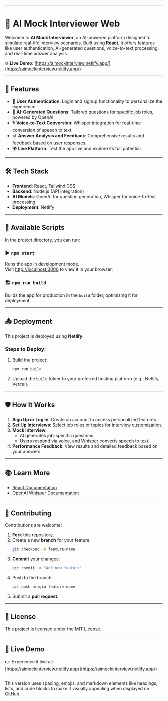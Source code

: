 
---

# 🎯 **AI Mock Interviewer Web**

Welcome to **AI Mock Interviewer**, an AI-powered platform designed to simulate real-life interview scenarios. Built using **React**, it offers features like user authentication, AI-generated questions, voice-to-text processing, and real-time answer analysis.  

🌐 **Live Demo**: [https://aimockinterview.netlify.app/](https://aimockinterview.netlify.app/)  

---

## 🚀 **Features**

- 🔐 **User Authentication**: Login and signup functionality to personalize the experience.  
- 🤖 **AI-Generated Questions**: Tailored questions for specific job roles, powered by OpenAI.  
- 🎙️ **Voice-to-Text Conversion**: Whisper integration for real-time conversion of speech to text.  
- 📊 **Answer Analysis and Feedback**: Comprehensive results and feedback based on user responses.  
- 🌍 **Live Platform**: Test the app live and explore its full potential.  

---

## 🛠️ **Tech Stack**

- **Frontend**: React, Tailwind CSS  
- **Backend**: Node.js (API integration)  
- **AI Models**: OpenAI for question generation, Whisper for voice-to-text processing  
- **Deployment**: Netlify  

---

## 📂 **Available Scripts**

In the project directory, you can run:

### ▶️ `npm start`
Runs the app in development mode.  
Visit [http://localhost:3000](http://localhost:3000) to view it in your browser.  

### 🏗️ `npm run build`
Builds the app for production in the `build` folder, optimizing it for deployment.  

---

## 📤 **Deployment**

This project is deployed using **Netlify**.  

### Steps to Deploy:  
1. Build the project:  
   ```bash
   npm run build
   ```
2. Upload the `build` folder to your preferred hosting platform (e.g., Netlify, Vercel).  

---

## 🛡️ **How It Works**

1. **Sign Up or Log In**: Create an account to access personalized features.  
2. **Set Up Interviews**: Select job roles or topics for interview customization.  
3. **Mock Interview**:  
   - AI generates job-specific questions.  
   - Users respond via voice, and Whisper converts speech to text.  
4. **Performance Feedback**: View results and detailed feedback based on your answers.  

---

## 📚 **Learn More**

- [React Documentation](https://reactjs.org/)  
- [OpenAI Whisper Documentation](https://openai.com/research/whisper)  

---

## 🤝 **Contributing**

Contributions are welcome!  

1. **Fork** this repository.  
2. Create a new **branch** for your feature:  
   ```bash
   git checkout -b feature-name
   ```  
3. **Commit** your changes:  
   ```bash
   git commit -m "Add new feature"
   ```  
4. Push to the branch:  
   ```bash
   git push origin feature-name
   ```  
5. Submit a **pull request**.  

---

## 📜 **License**

This project is licensed under the [MIT License](LICENSE).  

---

## 🌟 **Live Demo**
👉 Experience it live at:  
[https://aimockinterview.netlify.app/](https://aimockinterview.netlify.app/)

---

This version uses spacing, emojis, and markdown elements like headings, lists, and code blocks to make it visually appealing when displayed on GitHub.
